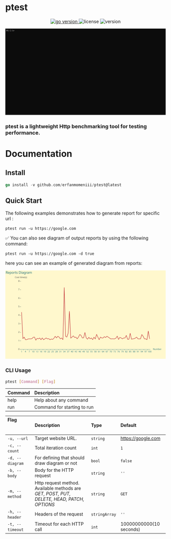 # ptest
<p align="center">
<a href="https://pkg.go.dev/github.com/mehditeymorian/koi/v3?tab=doc"target="_blank">
    <img src="https://img.shields.io/badge/Go-1.19+-00ADD8?style=for-the-badge&logo=go" alt="go version" />
</a>

<img src="https://img.shields.io/badge/license-MIT-magenta?style=for-the-badge&logo=none" alt="license" />
<img src="https://img.shields.io/badge/Version-1.0.0-red?style=for-the-badge&logo=none" alt="version" />
</p>

<p align="center">
<img src="./assets/gif/ptest.gif" alt="ptest" />
</p>

### <b>ptest is a lightweight Http benchmarking tool for testing performance.</b>

# Documentation

## Install
``` go
go install -v github.com/erfanmomeniii/ptest@latest
```

## Quick Start

The following examples demonstrates how to generate report for specific url :
```
ptest run -u https://google.com
```

✅ You can also see diagram of output reports by using the following command:
```
ptest run -u https://google.com -d true
```
here you can see an example of generated diagram from reports:

<p align="center">
<img src="./assets/photo/diagram.png" alt="ptest" />
</p>

### CLI Usage

```bash
ptest [Command] [Flag]
```

| Command  | Description                   | 
|:---------|:------------------------------|
| help     | Help about any command        |
| run      | Command for starting to run   |


| Flag             &nbsp;&nbsp;&nbsp;&nbsp;&nbsp;&nbsp;&nbsp;&nbsp;&nbsp;&nbsp;&nbsp;&nbsp;&nbsp;&nbsp;&nbsp;&nbsp; &nbsp;&nbsp;&nbsp;&nbsp;&nbsp;&nbsp;&nbsp;&nbsp;&nbsp;&nbsp; | Description                                                                                | Type          | Default                 |
|:-------------------------------------------------------------------------------------------------------------------------------------------------------------------------------|:-------------------------------------------------------------------------------------------|:--------------|:------------------------|
| `-u, --url`                                                                                                                                                                    | Target website URL.                                                                        | `string`      | https://google.com      |
| `-c, --count`                                                                                                                                                                  | Total iteration count                                                                      | `int`         | `1`                     |
| `-d, --diagram`                                                                                                                                                                | For defining that should draw diagram or not                                               | `bool`        | `false`                 |
| `-b, --body`                                                                                                                                                                   | Body for the HTTP request                                                                  | `string`      | `''`                    |
| `-m, --method`                                                                                                                                                                 | Http request method. Available methods  are *GET, POST, PUT, DELETE, HEAD, PATCH, OPTIONS* | `string`      | `GET`                   |
| `-h, --header`                                                                                                                                                                 | Headers of the request                                                                     | `stringArray` | `''`                    |
| `-t, --timeout`                                                                                                                                                                | Timeout for each HTTP call                                                                 | `int`         | 10000000000(10 seconds) |

